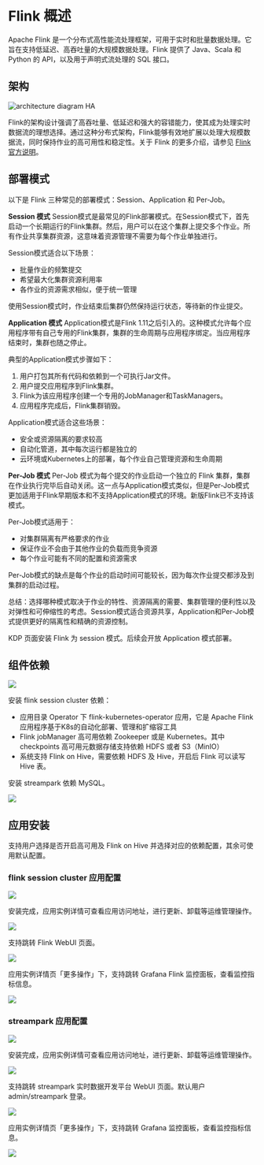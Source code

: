 # Flink 概述

Apache Flink 是一个分布式高性能流处理框架，可用于实时和批量数据处理。它旨在支持低延迟、高吞吐量的大规模数据处理。Flink 提供了 Java、Scala 和 Python 的 API，以及用于声明式流处理的 SQL 接口。

## 架构

![architecture diagram HA](images/architecture.svg)

Flink的架构设计强调了高吞吐量、低延迟和强大的容错能力，使其成为处理实时数据流的理想选择。通过这种分布式架构，Flink能够有效地扩展以处理大规模数据流，同时保持作业的高可用性和稳定性。关于 Flink 的更多介绍，请参见 [Flink 官方说明](https://nightlies.apache.org/flink/flink-docs-release-1.17/docs/deployment/overview)。

## 部署模式

以下是 Flink 三种常见的部署模式：Session、Application 和 Per-Job。

**Session 模式**
Session模式是最常见的Flink部署模式。在Session模式下，首先启动一个长期运行的Flink集群。然后，用户可以在这个集群上提交多个作业。所有作业共享集群资源，这意味着资源管理不需要为每个作业单独进行。

Session模式适合以下场景：

- 批量作业的频繁提交
- 希望最大化集群资源利用率
- 各作业的资源需求相似，便于统一管理

使用Session模式时，作业结束后集群仍然保持运行状态，等待新的作业提交。

**Application 模式**
Application模式是Flink 1.11之后引入的。这种模式允许每个应用程序带有自己专用的Flink集群，集群的生命周期与应用程序绑定。当应用程序结束时，集群也随之停止。

典型的Application模式步骤如下：

1. 用户打包其所有代码和依赖到一个可执行Jar文件。
2. 用户提交应用程序到Flink集群。
3. Flink为该应用程序创建一个专用的JobManager和TaskManagers。
4. 应用程序完成后，Flink集群销毁。

Application模式适合这些场景：

- 安全或资源隔离的要求较高
- 自动化管道，其中每次运行都是独立的
- 云环境或Kubernetes上的部署，每个作业自己管理资源和生命周期

**Per-Job 模式**
Per-Job 模式为每个提交的作业启动一个独立的 Flink 集群，集群在作业执行完毕后自动关闭。这一点与Application模式类似，但是Per-Job模式更加适用于Flink早期版本和不支持Application模式的环境。新版Flink已不支持该模式。

Per-Job模式适用于：

- 对集群隔离有严格要求的作业
- 保证作业不会由于其他作业的负载而竞争资源
- 每个作业可能有不同的配置和资源需求

Per-Job模式的缺点是每个作业的启动时间可能较长，因为每次作业提交都涉及到集群的启动过程。

总结：选择哪种模式取决于作业的特性、资源隔离的需要、集群管理的便利性以及对弹性和可伸缩性的考虑。Session模式适合资源共享，Application和Per-Job模式提供更好的隔离性和精确的资源控制。

KDP 页面安装 Flink 为 session 模式。后续会开放 Application 模式部署。

## 组件依赖

<img src="./images/Overview-2024-03-22-13-35-44.png" />

安装 flink session cluster 依赖：

- 应用目录 Operator 下 flink-kubernetes-operator 应用，它是 Apache Flink 应用程序基于K8s的自动化部署、管理和扩缩容工具
- Flink jobManager 高可用依赖 Zookeeper 或是 Kubernetes。其中 checkpoints 高可用元数据存储支持依赖 HDFS 或者 S3（MinIO）
- 系统支持 Flink on Hive，需要依赖 HDFS 及 Hive，开启后 Flink 可以读写 Hive 表。

安装 streampark 依赖 MySQL。

<img src="./images/overview-2024-04-02-13-40-42.png" />

## 应用安装

支持用户选择是否开启高可用及 Flink on Hive 并选择对应的依赖配置，其余可使用默认配置。

### flink session cluster 应用配置

<img src="./images/Overview-2024-03-22-13-45-08.png" />

安装完成，应用实例详情可查看应用访问地址，进行更新、卸载等运维管理操作。

<img src="./images/Overview-2024-03-25-16-59-03.png" />

支持跳转 Flink WebUI  页面。

<img src="./images/Overview-2024-03-25-16-59-32.png" />

应用实例详情页「更多操作」下，支持跳转 Grafana Flink 监控面板，查看监控指标信息。

<img src="./images/Overview-2024-03-25-17-00-24.png" />

### streampark 应用配置

<img src="./images/Overview-2024-03-22-13-45-35.png" />

安装完成，应用实例详情可查看应用访问地址，进行更新、卸载等运维管理操作。

<img src="./images/Overview-2024-03-25-16-54-50.png" />

支持跳转 streampark 实时数据开发平台 WebUI 页面。默认用户 admin/streampark 登录。

<img src="./images/Overview-2024-03-25-16-57-19.png" />

应用实例详情页「更多操作」下，支持跳转 Grafana 监控面板，查看监控指标信息。

<img src="./images/Overview-2024-03-25-16-57-53.png" />